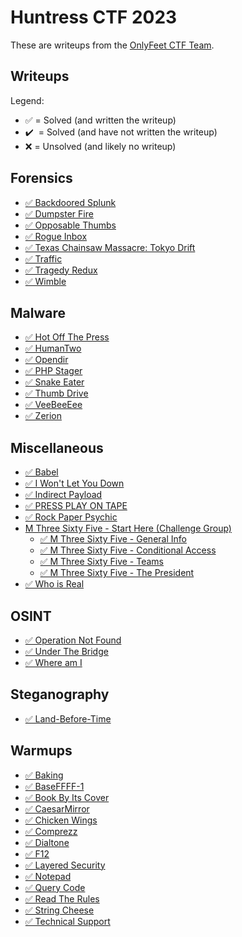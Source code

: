 # Huntress CTF 2023

These are writeups from the [OnlyFeet CTF Team](https://ctftime.org/team/144644).

## Writeups

Legend:

- ✅ = Solved (and written the writeup)
- ✔️ &nbsp;= Solved (and have not written the writeup)
- ❌ = Unsolved (and likely no writeup)

## Forensics

- [✅ Backdoored Splunk](./forensics/Backdoored-Splunk/README.md)
- [✅ Dumpster Fire](./forensics/Dumpster-Fire/README.md)
- [✅ Opposable Thumbs](./forensics/Opposable-Thumbs/README.md)
- [✅ Rogue Inbox](./forensics/Rogue-Inbox/README.md)
- [✅ Texas Chainsaw Massacre: Tokyo Drift](./forensics/Texas-Chainsaw-Massacre-Tokyo-Drift/README.md)
- [✅ Traffic](./forensics/Traffic/README.md)
- [✅ Tragedy Redux](./forensics/Tragedy-Redux/README.md)
- [✅ Wimble](./forensics/Wimble/README.md)

## Malware

- [✅ Hot Off The Press](./malware/Hot-Off-The-Press/README.md)
- [✅ HumanTwo](./malware/HumanTwo/README.md)
- [✅ Opendir](./malware/Opendir/README.md)
- [✅ PHP Stager](./malware/PHP-Stager/README.md)
- [✅ Snake Eater](./malware/Snake-Eater/README.md)
- [✅ Thumb Drive](./malware/Thumb-Drive/README.md)
- [✅ VeeBeeEee](./malware/VeeBeeEee/README.md)
- [✅ Zerion](./malware/Zerion/README.md)

## Miscellaneous

- [✅ Babel](./miscellaneous/Babel/README.md)
- [✅ I Won't Let You Down](./miscellaneous/I-Wont-Let-You-Down/README.md)
- [✅ Indirect Payload](./miscellaneous/Indirect-Payload/README.md)
- [✅ PRESS PLAY ON TAPE](./miscellaneous/PRESS-PLAY-ON-TAPE/README.md)
- [✅ Rock Paper Psychic](./miscellaneous/Rock-Paper-Psychic/README.md)
- [M Three Sixty Five - Start Here (Challenge Group)](./miscellaneous/M-Three-Sixty-Five-Start-Here/README.md)
  - [✅ M Three Sixty Five - General Info](./miscellaneous/M-Three-Sixty-Five-General-Info/README.md)
  - [✅ M Three Sixty Five - Conditional Access](./miscellaneous/M-Three-Sixty-Five-Conditional-Access/README.md)
  - [✅ M Three Sixty Five - Teams](./miscellaneous/M-Three-Sixty-Five-Teams/README.md)
  - [✅ M Three Sixty Five - The President](./miscellaneous/M-Three-Sixty-Five-The-President/README.md)
- [✅ Who is Real](./miscellaneous/Who-is-Real/README.md)

## OSINT

- [✅ Operation Not Found](./osint/Operation-Not-Found/README.md)
- [✅ Under The Bridge](./osint/Under-The-Bridge/README.md)
- [✅ Where am I](./osint/Where-am-I/README.md)

## Steganography

- [✅ Land-Before-Time](./steganography/Land-Before-Time/README.md)

## Warmups

- [✅ Baking](./warmups/Baking/README.md)
- [✅ BaseFFFF-1](./warmups/BaseFFFF-1/README.md)
- [✅ Book By Its Cover](./warmups/Book-By-Its-Cover/README.md)
- [✅ CaesarMirror](./warmups/CaesarMirror/README.md)
- [✅ Chicken Wings](./warmups/Chicken-Wings/README.md)
- [✅ Comprezz](./warmups/Comprezz/README.md)
- [✅ Dialtone](./warmups/Dialtone/README.md)
- [✅ F12](./warmups/F12/README.md)
- [✅ Layered Security](./warmups/Layered-Security/README.md)
- [✅ Notepad](./warmups/Notepad/README.md)
- [✅ Query Code](./warmups/Query-Code/README.md)
- [✅ Read The Rules](./warmups/Read-The-Rules/README.md)
- [✅ String Cheese](./warmups/String-Cheese/README.md)
- [✅ Technical Support](./warmups/Technical-Support/README.md)
